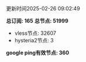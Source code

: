 更新时间2025-02-26 09:02:49

**总订阅: 165**
**总节点: 51999**
- vless节点: 32607
- hysteria2节点: 3

**google ping有效节点: 360**
